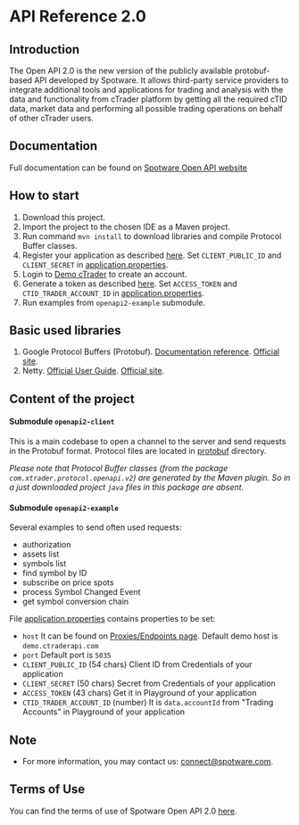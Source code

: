 # API Reference 2.0

## Introduction
The Open API 2.0 is the new version of the publicly available protobuf-based API developed by Spotware. It allows third-party service providers to integrate additional tools and applications for trading and analysis with the data and functionality from cTrader platform by getting all the required cTID data, market data and performing all possible trading operations on behalf of other cTrader users.

## Documentation
Full documentation can be found on [Spotware Open API website](https://help.ctrader.com/open-api/) 

## How to start
1. Download this project.
1. Import the project to the chosen IDE as a Maven project.
1. Run command `mvn install` to download libraries and compile Protocol Buffer classes.
1. Register your application as described [here](https://help.ctrader.com/open-api/creating-new-app/). Set `CLIENT_PUBLIC_ID` and `CLIENT_SECRET` in [application.properties](./openapi2-example/src/main/resources/application.properties). 
1. Login to [Demo cTrader](https://ct.spotware.com/) to create an account.
1. Generate a token as described [here](https://help.ctrader.com/open-api/account-authentication/). Set `ACCESS_TOKEN` and `CTID_TRADER_ACCOUNT_ID` in [application.properties](./openapi2-example/src/main/resources/application.properties).
1. Run examples from `openapi2-example` submodule.

## Basic used libraries
1. Google Protocol Buffers (Protobuf). [Documentation reference](https://help.ctrader.com/open-api/protocol-buffers-json/). [Official site](https://developers.google.com/protocol-buffers/).
2. Netty. [Official User Guide](https://netty.io/wiki/user-guide-for-4.x.html). [Official site](https://netty.io/).

## Content of the project
#### Submodule `openapi2-client`
This is a main codebase to open a channel to the server and send requests in the Protobuf format.
Protocol files are located in [protobuf](./openapi2-client/src/main/protobuf) directory. 

_Please note that Protocol Buffer classes (from the package `com.xtrader.protocol.openapi.v2`) are generated by the Maven plugin.
So in a just downloaded project `java` files in this package are absent._

#### Submodule `openapi2-example`
Several examples to send often used requests:
- authorization
- assets list
- symbols list
- find symbol by ID
- subscribe on price spots
- process Symbol Changed Event
- get symbol conversion chain

File [application.properties](./openapi2-example/src/main/resources/application.properties) contains properties to be set:
- `host` It can be found on [Proxies/Endpoints page](https://help.ctrader.com/open-api/proxies-endpoints/).
Default demo host is `demo.ctraderapi.com`
- `port` Default port is `5035`
- `CLIENT_PUBLIC_ID` (54 chars) Client ID from Credentials of your application
- `CLIENT_SECRET` (50 chars) Secret from Credentials of your application
- `ACCESS_TOKEN` (43 chars) Get it in Playground of your application 
- `CTID_TRADER_ACCOUNT_ID` (number) It is `data.accountId` from "Trading Accounts" in Playground of your application

## Note
- For more information, you may contact us: connect@spotware.com.

## Terms of Use
You can find the terms of use of Spotware Open API 2.0 [here](https://help.ctrader.com/open-api/terms-of-use/).
